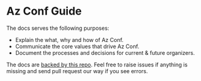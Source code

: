 # Az Conf Guide

The docs serves the following purposes:

- Explain the what, why and how of Az Conf.
- Communicate the core values that drive Az Conf.
- Document the processes and decisions for current & future organizers.

The docs are [backed by this repo](https://github.com/azconf-dev/home). Feel free to raise issues if anything is missing and send pull request our way if you see errors.
